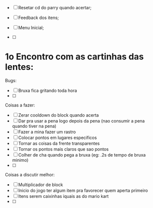- [ ] Resetar cd do parry quando acertar;
- [ ] Feedback dos itens;
- [ ] Menu Inicial;

- [ ] 

1o Encontro com as cartinhas das lentes:
========================================

Bugs:
- [ ] Bruxa fica gritando toda hora
- [ ]

Coisas a fazer: 
- [ ] Zerar cooldown do block quando acerta
- [ ] Dar pra usar a pena logo depois da pena (nao consumir a pena quando tiver na pena)
- [ ] Fazer a mina fazer um rastro
- [ ] Colocar pontos em lugares especificos
- [ ] Tornar as coisas da frente transparentes
- [ ] Tornar os pontos mais claros que sao pontos
- [ ] Colher de cha quando pega a bruxa (eg: .2s de tempo de bruxa minimo)
- [ ]

Coisas a discutir melhor:
- [ ] Multiplicador de block
- [ ] Inicio do jogo ter algum item pra favorecer quem aperta primeiro
- [ ] Itens serem caixinhas iquais as do mario kart
- [ ]
